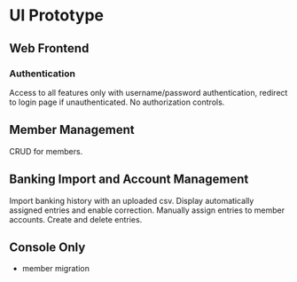 # UI Prototype

## Web Frontend

### Authentication

Access to all features only with username/password authentication, redirect to login page if unauthenticated.
No authorization controls.

## Member Management

CRUD for members.

## Banking Import and Account Management

Import banking history with an uploaded csv.
Display automatically assigned entries and enable correction.
Manually assign entries to member accounts.
Create and delete entries.

## Console Only

- member migration